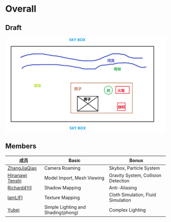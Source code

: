 # Overall

## Draft

![](assets/sketch.png)

## Members

|成员|Basic|Bonus|
|---|---|---|
|[ZhangJiaQiao](https://github.com/ZhangJiaQiao)|Camera Roaming|Skybox, Particle System|
|[Hinanawi Tenshi](https://github.com/HinanawiTenshi)|Model Import, Mesh Viewing|Gravity System, Collision Detection|
|[Richard4Yjl](https://github.com/Richard4Yjl)|Shadow Mapping|Anti-Aliasing|
|[lamLIFI](https://github.com/IamLIFI)|Texture Mapping|Cloth Simulation, Fluid Simulation|
|[Yubei](https://github.com/iamxiaoyubei)|Simple Lighting and Shading(phong)|Complex Lighting|
